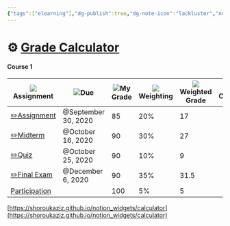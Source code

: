 ```yaml
---
{"tags":["elearning"],"dg-publish":true,"dg-note-icon":"lackluster","noteIcon":"lackluster","permalink":"/04-resources-material-para-zettel/elearning/grade-calculator/","dgPassFrontmatter":true,"created":"2025-10-16T10:42:22.505+01:00","updated":"2025-10-24T15:51:07.448+01:00"}
---
```


# ⚙ [Grade Calculator](https://dev.notion.so/notion/Academic-Mission-Control-f541b37eabc049429a7e37b74bf73594#7f277c46ce41424ea9d7be0c19365cbd)

#### Course 1

|![](Dashboard/Attachments/font_gray%20178.svg)Assignment|![](Dashboard/Attachments/calendar_gray%201343.svg)Due|![](Dashboard/Attachments/hashtag_gray%20766.svg)My Grade|![](Dashboard/Attachments/hashtag_gray%20766.svg)Weighting|![](Dashboard/Attachments/formula_gray%20549.svg)Weighted Grade|![](Dashboard/Attachments/description_gray%20459.svg)Column|
|---|---|---|---|---|---|
|[✏️Assignment](Grade%20Calculator/Course%201/Assignment%200eee23bf5c694ce7a287b27652d44462.html)|@September 30, 2020|85|20%|17||
|[✏️Midterm](Grade%20Calculator/Course%201/Midterm%20d71eff20927b45cd899d9e250a5c3554.html)|@October 16, 2020|90|30%|27||
|[✏️Quiz](Grade%20Calculator/Course%201/Quiz%2098587a7663fc407f92460907091f0c74.html)|@October 25, 2020|90|10%|9||
|[✏️Final Exam](Grade%20Calculator/Course%201/Final%20Exam%20c1d197bf11a04181b859872719fe408d.html)|@December 6, 2020|90|35%|31.5||
|[Participation](Grade%20Calculator/Course%201/Participation%203d6b41fe09d24e08a37138f5aa6f6fec.html)||100|5%|5||

  
  

[https://shoroukaziz.github.io/notion_widgets/calculator](https://shoroukaziz.github.io/notion_widgets/calculator)